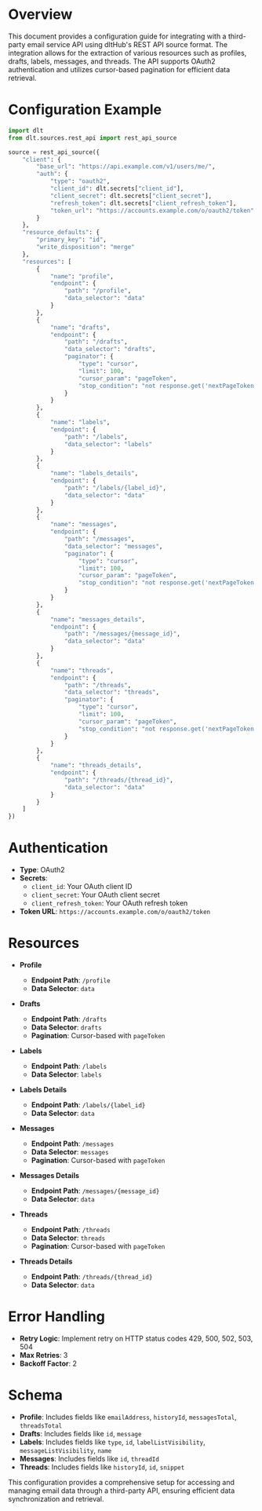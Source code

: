 # Overview

This document provides a configuration guide for integrating with a third-party email service API using dltHub's REST API source format. The integration allows for the extraction of various resources such as profiles, drafts, labels, messages, and threads. The API supports OAuth2 authentication and utilizes cursor-based pagination for efficient data retrieval.

# Configuration Example

```python
import dlt
from dlt.sources.rest_api import rest_api_source

source = rest_api_source({
    "client": {
        "base_url": "https://api.example.com/v1/users/me/",
        "auth": {
            "type": "oauth2",
            "client_id": dlt.secrets["client_id"],
            "client_secret": dlt.secrets["client_secret"],
            "refresh_token": dlt.secrets["client_refresh_token"],
            "token_url": "https://accounts.example.com/o/oauth2/token"
        }
    },
    "resource_defaults": {
        "primary_key": "id",
        "write_disposition": "merge"
    },
    "resources": [
        {
            "name": "profile",
            "endpoint": {
                "path": "/profile",
                "data_selector": "data"
            }
        },
        {
            "name": "drafts",
            "endpoint": {
                "path": "/drafts",
                "data_selector": "drafts",
                "paginator": {
                    "type": "cursor",
                    "limit": 100,
                    "cursor_param": "pageToken",
                    "stop_condition": "not response.get('nextPageToken', {})"
                }
            }
        },
        {
            "name": "labels",
            "endpoint": {
                "path": "/labels",
                "data_selector": "labels"
            }
        },
        {
            "name": "labels_details",
            "endpoint": {
                "path": "/labels/{label_id}",
                "data_selector": "data"
            }
        },
        {
            "name": "messages",
            "endpoint": {
                "path": "/messages",
                "data_selector": "messages",
                "paginator": {
                    "type": "cursor",
                    "limit": 100,
                    "cursor_param": "pageToken",
                    "stop_condition": "not response.get('nextPageToken', {})"
                }
            }
        },
        {
            "name": "messages_details",
            "endpoint": {
                "path": "/messages/{message_id}",
                "data_selector": "data"
            }
        },
        {
            "name": "threads",
            "endpoint": {
                "path": "/threads",
                "data_selector": "threads",
                "paginator": {
                    "type": "cursor",
                    "limit": 100,
                    "cursor_param": "pageToken",
                    "stop_condition": "not response.get('nextPageToken', {})"
                }
            }
        },
        {
            "name": "threads_details",
            "endpoint": {
                "path": "/threads/{thread_id}",
                "data_selector": "data"
            }
        }
    ]
})
```

# Authentication

- **Type**: OAuth2
- **Secrets**:
  - `client_id`: Your OAuth client ID
  - `client_secret`: Your OAuth client secret
  - `client_refresh_token`: Your OAuth refresh token
- **Token URL**: `https://accounts.example.com/o/oauth2/token`

# Resources

- **Profile**
  - **Endpoint Path**: `/profile`
  - **Data Selector**: `data`

- **Drafts**
  - **Endpoint Path**: `/drafts`
  - **Data Selector**: `drafts`
  - **Pagination**: Cursor-based with `pageToken`

- **Labels**
  - **Endpoint Path**: `/labels`
  - **Data Selector**: `labels`

- **Labels Details**
  - **Endpoint Path**: `/labels/{label_id}`
  - **Data Selector**: `data`

- **Messages**
  - **Endpoint Path**: `/messages`
  - **Data Selector**: `messages`
  - **Pagination**: Cursor-based with `pageToken`

- **Messages Details**
  - **Endpoint Path**: `/messages/{message_id}`
  - **Data Selector**: `data`

- **Threads**
  - **Endpoint Path**: `/threads`
  - **Data Selector**: `threads`
  - **Pagination**: Cursor-based with `pageToken`

- **Threads Details**
  - **Endpoint Path**: `/threads/{thread_id}`
  - **Data Selector**: `data`

# Error Handling

- **Retry Logic**: Implement retry on HTTP status codes 429, 500, 502, 503, 504
- **Max Retries**: 3
- **Backoff Factor**: 2

# Schema

- **Profile**: Includes fields like `emailAddress`, `historyId`, `messagesTotal`, `threadsTotal`
- **Drafts**: Includes fields like `id`, `message`
- **Labels**: Includes fields like `type`, `id`, `labelListVisibility`, `messageListVisibility`, `name`
- **Messages**: Includes fields like `id`, `threadId`
- **Threads**: Includes fields like `historyId`, `id`, `snippet`

This configuration provides a comprehensive setup for accessing and managing email data through a third-party API, ensuring efficient data synchronization and retrieval.